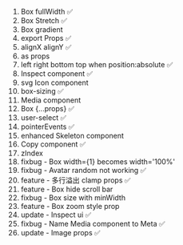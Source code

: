 1. Box fullWidth ✅
2. Box Stretch ✅
3. Box gradient
4. export Props ✅
5. alignX alignY ✅ 
6. as props <Box as='h1' /> 
7. left right bottom top when position:absolute ✅
8. Inspect component ✅
9. svg Icon component <Icon img='...' />
10. box-sizing <Box borderBox /> ✅
11. Media component <Media /> 
12. Box {...props} ✅
13. user-select ✅
14. pointerEvents ✅
15. enhanced Skeleton component
16. Copy component ✅
17. zIndex
18. fixbug - Box width={1} becomes width='100%'
19. fixbug - Avatar random not working ✅
20. feature - 多行溢出 clamp props ✅
22. feature - Box hide scroll bar
23. fixbug - Box size with minWidth
24. feature - Box zoom style prop
25. update - Inspect ui ✅
26. fixbug - Name Media component to Meta ✅
27. update - Image props ✅